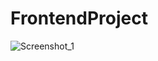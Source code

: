 # FrontendProject
![Screenshot_1](https://github.com/arifozanaktas/FrontendProject/assets/139919845/22c34d87-5b9f-44aa-8557-40850230adaa)
